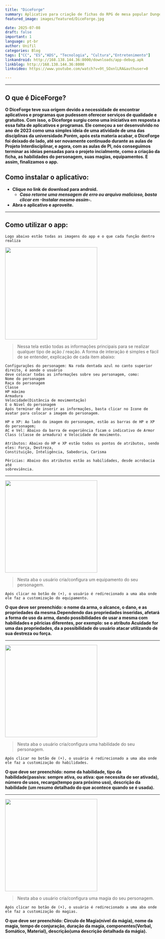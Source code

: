 ```yaml
---
title: "DiceForge"
summary: Aplicativo para criação de fichas do RPG de mesa popular Dungeons and Dragons.
featured_image: images/featured/DiceForge.jpg

date: 2025-07-08
draft: false
important: 1
language: pt-br
author: Unifil
categories: Blog
tags: ["CC", "ES","ADS", "Tecnologia", "Cultura","Entretenimento"] 
linkandroid: http://168.138.144.36:8000/downloads/app-debug.apk
linkblog: http://168.138.144.36:8000
linkvideo: https://www.youtube.com/watch?v=9t_SOxnlLRA&authuser=0

---
```

---
## O que é DiceForge?
**O DiceForge teve sua origem devido a necessidade de encontrar aplicativos e programas que pudessem oferecer serviços de qualidade e gratuitos. Com isso, o Diceforge surgiu como uma iniciativa em resposta a essa falta de aplicativos e programas. Ele começou a ser desenvolvido no ano de 2023 como uma simples ideia de uma atividade de uma das disciplinas da universidade.Porém, após esta materia acabar, o DiceForge foi deixado de lado, até ser novamente continuado durante as aulas de Projeto Interdisciplinar, e agora, com as aulas de PI, nós conseguimos terminar as ideias pensadas para o projeto incialmente, como a criação da ficha, as habilidades do personagem, suas magias, equipamentos. E assim, finalizamos o app.**

## Como instalar o aplicativo:
- **Clique no link de download para android.**
    - ***Caso retorne uma mensagem de erro ou arquivo malicioso, basta clicar em -Instalar mesmo assim-.***
- **Abra o aplicativo e aproveite.**
***
## Como utilizar o app:
```
Logo abaixo estão todas as imagens do app e o que cada função dentro realiza
```
  __<img src="https://github.com/Genji22525/extensao/blob/main/imagem/telaInicial.jpg?raw=true" width="300">__
  >Nessa tela estão todas as informações principais para se realizar qualquer tipo de 
  ação / reação.
  A forma de interação é simples e fácil de se entender, explicação de cada item abaixo:
  ```
  Configurações do personagem: Na roda dentada azul no canto superior direito, é aonde o usuário
  deve colocar todas as informações sobre seu personagem, como:
  Nome do personagem
  Raça do personagem
  Classe
  HP máximo
  Armadura
  Velocidade(Distância de movimentação)
  E o Nivel do personagem
  Após terminar de inserir as informações, basta clicar no Icone de avatar para colocar a imagem do personagem.
  ```
  ```
  HP e XP: Ao lado da imagem do personagem, estão as barras de HP e XP do personagem;
  AC e Vel: Abaixo da barra de experiência ficam o indicativo de Armor Class (classe de armadura) e Velocidade de movimento.

  ```
  ```
  Atributos: Abaixo do HP e XP estão todos os pontos de atributos, sendo eles: Força, Destreza,
  Constituição, Inteligência, Sabedoria, Carisma
  ```
  ```
  Pêricias: Abaixo dos atributos estão as habilidades, desde acrobacia até 
  sobreviência.
  ```
  ***
__<img src="https://github.com/Genji22525/extensao/blob/main/imagem/equipamento.jpg?raw=true" width="300">__
>Nesta aba o usuário cria/configura um equipamento do seu personagem.
```
Após clicar no botão de (+), o usuário é redirecionado a uma aba onde ele faz a customização do equipamento.
```
**O que deve ser preenchido: o nome da arma, o alcance, o dano, e as propriedades da mesma.Dependendo das propriedades inseridas, afetará a forma de uso da arma, dando possibilidades de usar a mesma com habilidades e pêricias diferentes, por exemplo: se o atributo Acuidade for uma das propriedades, da a possibilidade do usuário atacar utilizando de sua destreza ou força.**
***
__<img src="https://github.com/Genji22525/extensao/blob/main/imagem/habilidades.jpg?raw=true" width="300">__
>Nesta aba o usuário cria/configura uma habilidade do seu personagem.
```
Após clicar no botão de (+), o usuário é redirecionado a uma aba onde ele faz a customização do habilidades.
```
**O que deve ser preenchido: nome da habilidade, tipo da habilidade(passiva: sempre ativa, ou ativa: que necessita de ser ativada), número de usos, recarga(tempo para próximo uso), descrição da habilidade (um resumo detalhado do que acontece quando se é usada).**
***
__<img src="https://github.com/Genji22525/extensao/blob/main/imagem/magias.jpg?raw=true" width="300" >__

>Nesta aba o usuário cria/configura uma magia do seu personagem.
```
Após clicar no botão de (+), o usuário é redirecionado a uma aba onde ele faz a customização do magias.
```
**O que deve ser preenchido: Circulo de Magia(nível da mágia), nome da magia, tempo de conjuração, duração da magia, componentes(Verbal, Somático, Material), descrição(uma descrição detalhada da mágia).**

